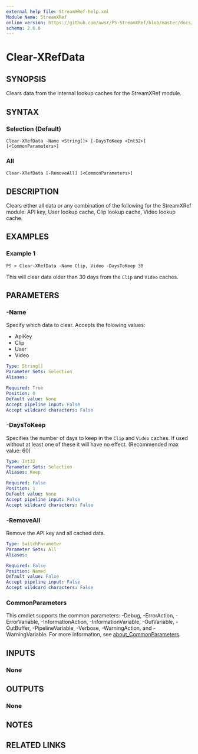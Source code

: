 ```yaml
---
external help file: StreamXRef-help.xml
Module Name: StreamXRef
online version: https://github.com/awsr/PS-StreamXRef/blob/master/docs/Clear-XRefData.md
schema: 2.0.0
---
```


# Clear-XRefData

## SYNOPSIS
Clears data from the internal lookup caches for the StreamXRef module.

## SYNTAX

### Selection (Default)
```
Clear-XRefData -Name <String[]> [-DaysToKeep <Int32>] [<CommonParameters>]
```

### All
```
Clear-XRefData [-RemoveAll] [<CommonParameters>]
```

## DESCRIPTION
Clears either all data or any combination of the following for the StreamXRef module: API key, User lookup cache, Clip lookup cache, Video lookup cache.

## EXAMPLES

### Example 1
```
PS > Clear-XRefData -Name Clip, Video -DaysToKeep 30
```

This will clear data older than 30 days from the `Clip` and `Video` caches.

## PARAMETERS

### -Name
Specify which data to clear. Accepts the folowing values:

- ApiKey
- Clip
- User
- Video

```yaml
Type: String[]
Parameter Sets: Selection
Aliases:

Required: True
Position: 0
Default value: None
Accept pipeline input: False
Accept wildcard characters: False
```

### -DaysToKeep
Specifies the number of days to keep in the `Clip` and `Video` caches. If used without at least one of these it will have no effect. (Recommended max value: 60)

```yaml
Type: Int32
Parameter Sets: Selection
Aliases: Keep

Required: False
Position: 1
Default value: None
Accept pipeline input: False
Accept wildcard characters: False
```

### -RemoveAll
Remove the API key and all cached data.

```yaml
Type: SwitchParameter
Parameter Sets: All
Aliases:

Required: False
Position: Named
Default value: False
Accept pipeline input: False
Accept wildcard characters: False
```

### CommonParameters
This cmdlet supports the common parameters: -Debug, -ErrorAction, -ErrorVariable, -InformationAction, -InformationVariable, -OutVariable, -OutBuffer, -PipelineVariable, -Verbose, -WarningAction, and -WarningVariable. For more information, see [about_CommonParameters](http://go.microsoft.com/fwlink/?LinkID=113216).

## INPUTS

### None

## OUTPUTS

### None

## NOTES

## RELATED LINKS
